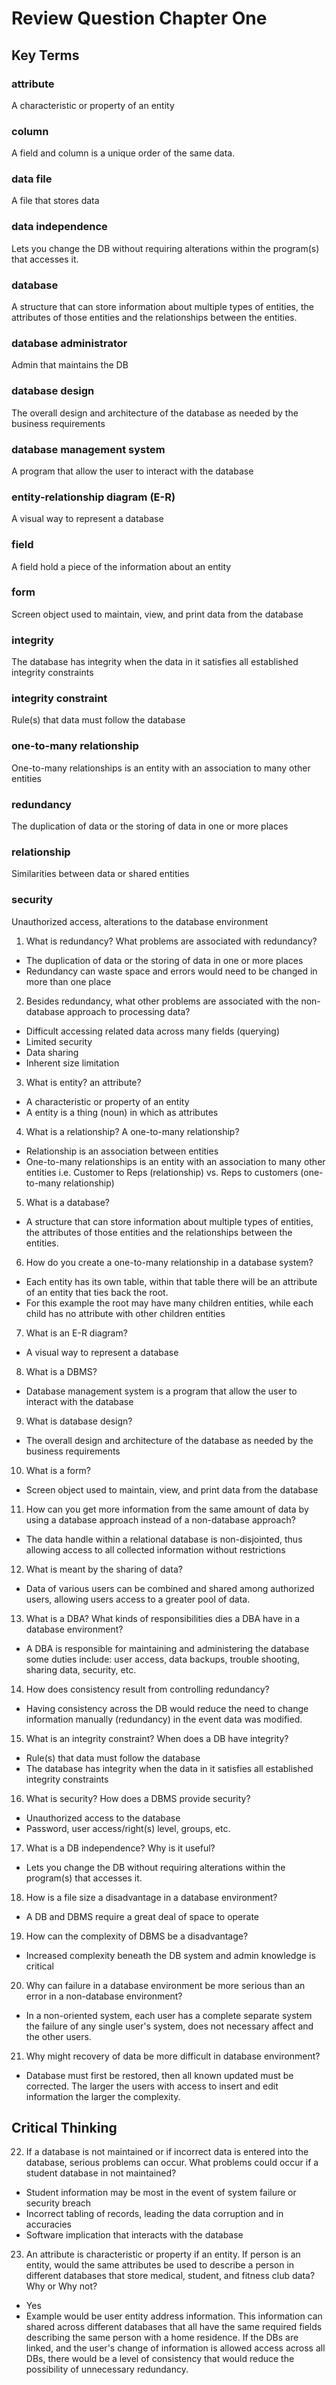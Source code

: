# Review Question Chapter One

## Key Terms
### attribute
A characteristic or property of an entity

### column
A field and column is a unique order of the same data.

### data file
A file that stores data

### data independence
Lets you change the DB without requiring alterations within the program(s) that accesses it.

### database
A structure that can store information about multiple types of entities, the attributes of those entities and the relationships between the entities.

### database administrator
Admin that maintains the DB

### database design
The overall design and architecture of the database as needed by the business requirements

### database management system
A program that allow the user to interact with the database

### entity-relationship diagram (E-R)
A visual way to represent a database

### field
A field hold a piece of the information about an entity

### form
Screen object used to maintain, view, and print data from the database

### integrity
The database has integrity when the data in it satisfies all established integrity constraints

### integrity constraint
Rule(s) that data must follow the database

### one-to-many relationship
One-to-many relationships is an entity with an association to many other entities

### redundancy
The duplication of data or the storing of data in one or more places

### relationship
Similarities between data or shared entities

### security
Unauthorized access, alterations to the database environment

1. What is redundancy? What problems are associated with redundancy?
- The duplication of data or the storing of data in one or more places
- Redundancy can waste space and errors would need to be changed in more than one place

2. Besides redundancy, what other problems are associated with the non-database approach to processing data?
- Difficult accessing related data across many fields (querying)
- Limited security
- Data sharing
- Inherent size limitation

3. What is entity? an attribute?
- A characteristic or property of an entity
- A entity is a thing (noun) in which as attributes

4. What is a relationship? A one-to-many relationship?
- Relationship is an association between entities
- One-to-many relationships is an entity with an association to many other entities
i.e. Customer to Reps (relationship) vs. Reps to customers (one-to-many relationship)

5. What is a database?
- A structure that can store information about multiple types of entities, the attributes of those entities and the relationships between the entities.

6. How do you create a one-to-many relationship in a database system?
- Each entity has its own table, within that table there will be an attribute of an entity that ties back the root.
- For this example the root may have many children entities, while each child has no attribute with other children entities

7. What is an E-R diagram?
- A visual way to represent a database

8. What is a DBMS?
- Database management system is a program that allow the user to interact with the database

9. What is database design?
- The overall design and architecture of the database as needed by the business requirements

10. What is a form?
- Screen object used to maintain, view, and print data from the database

11. How can you get more information from the same amount of data by using a database approach instead of a non-database approach?
- The data handle within a relational database is non-disjointed, thus allowing access to all collected information without restrictions

12. What is meant by the sharing of data?
- Data of various users can be combined and shared among authorized users, allowing users access to a greater pool of data.

13. What is a DBA? What kinds of responsibilities dies a DBA have in a database environment?
- A DBA is responsible for maintaining and administering the database some duties include: user access, data backups, trouble shooting, sharing data, security, etc.

14. How does consistency result from controlling redundancy?
- Having consistency across the DB would reduce the need to change information manually (redundancy) in the event data was modified.

15. What is an integrity constraint? When does a DB have integrity?
- Rule(s) that data must follow the database
- The database has integrity when the data in it satisfies all established integrity constraints

16. What is security? How does a DBMS provide security?
- Unauthorized access to the database
- Password, user access/right(s) level, groups, etc.

17. What is a DB independence? Why is it useful?
- Lets you change the DB without requiring alterations within the program(s) that accesses it.

18. How is a file size a disadvantage in a database environment?
- A DB and DBMS require a great deal of space to operate

19. How can the complexity of DBMS be a disadvantage?
- Increased complexity beneath the DB system and admin knowledge is critical

20. Why can failure in a database environment be more serious than an error in a non-database environment?
- In a non-oriented system, each user has a complete separate system the failure of any single user's system, does not necessary affect and the other users.

21. Why might recovery of data be more difficult in database environment?
- Database must first be restored, then all known updated must be corrected. The larger the users with access to insert and edit information the larger the complexity.

## Critical Thinking
22. If a database is not maintained or if incorrect data is entered into the database, serious problems can occur. What problems could occur if a
student database in not maintained?
- Student information may be most in the event of system failure or security breach
- Incorrect tabling of records, leading the data corruption and in accuracies
- Software implication that interacts with the database

23. An attribute is characteristic or property if an entity. If person is an entity, would the same attributes be used to describe a person in different databases that store medical, student, and fitness club data? Why or Why not?
- Yes
- Example would be user entity address information. This information can shared across different databases that all have the same required fields describing the same person with a home residence. If the DBs are linked, and the user's change of information is allowed access across all DBs, there would be a level of consistency that would reduce the possibility of unnecessary redundancy.
